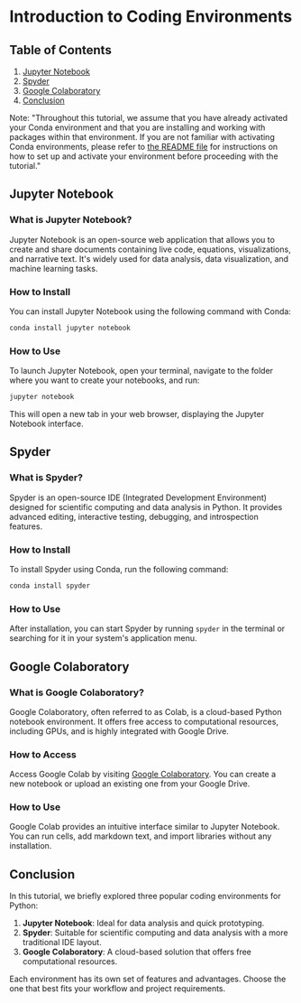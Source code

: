 
# Introduction to Coding Environments

## Table of Contents

1. [Jupyter Notebook](#jupyter-notebook)
2. [Spyder](#spyder)
3. [Google Colaboratory](#google-colaboratory)
4. [Conclusion](#conclusion)

Note: "Throughout this tutorial, we assume that you have already activated your Conda environment and that you are installing and working with packages within that environment. If you are not familiar with activating Conda environments, please refer to [the README file](../README.md) for instructions on how to set up and activate your environment before proceeding with the tutorial."
## Jupyter Notebook

### What is Jupyter Notebook?

Jupyter Notebook is an open-source web application that allows you to create and share documents containing live code, equations, visualizations, and narrative text. It's widely used for data analysis, data visualization, and machine learning tasks.

### How to Install

You can install Jupyter Notebook using the following command with Conda:

```bash
conda install jupyter notebook
```

### How to Use

To launch Jupyter Notebook, open your terminal, navigate to the folder where you want to create your notebooks, and run:

```bash
jupyter notebook
```

This will open a new tab in your web browser, displaying the Jupyter Notebook interface.

## Spyder

### What is Spyder?

Spyder is an open-source IDE (Integrated Development Environment) designed for scientific computing and data analysis in Python. It provides advanced editing, interactive testing, debugging, and introspection features.

### How to Install

To install Spyder using Conda, run the following command:

```bash
conda install spyder
```

### How to Use

After installation, you can start Spyder by running `spyder` in the terminal or searching for it in your system's application menu.

## Google Colaboratory

### What is Google Colaboratory?

Google Colaboratory, often referred to as Colab, is a cloud-based Python notebook environment. It offers free access to computational resources, including GPUs, and is highly integrated with Google Drive.

### How to Access

Access Google Colab by visiting [Google Colaboratory](https://colab.research.google.com/). You can create a new notebook or upload an existing one from your Google Drive.

### How to Use

Google Colab provides an intuitive interface similar to Jupyter Notebook. You can run cells, add markdown text, and import libraries without any installation.

## Conclusion

In this tutorial, we briefly explored three popular coding environments for Python:

1. **Jupyter Notebook**: Ideal for data analysis and quick prototyping.
2. **Spyder**: Suitable for scientific computing and data analysis with a more traditional IDE layout.
3. **Google Colaboratory**: A cloud-based solution that offers free computational resources.

Each environment has its own set of features and advantages. Choose the one that best fits your workflow and project requirements.
